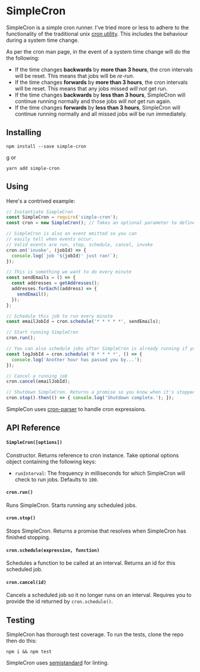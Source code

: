 # SimpleCron

SimpleCron is a simple cron runner. I've tried more or less to adhere to the functionality of the traditional unix [cron utility](http://man7.org/linux/man-pages/man8/cron.8.html). This includes the behaviour during a system time change.

As per the cron man page, in the event of a system time change will do the the following:

- If the time changes **backwards** by **more than 3 hours**, the cron intervals will be reset. This means that jobs will be _re-run_.
- If the time changes **forwards** by  **more than 3 hours**, the cron intervals will be reset. This means that any jobs missed _will not_ get run.
- If the time changes **backwards** by **less than 3 hours**, SimpleCron will continue running normally and those jobs _will not_ get run again.
- If the time changes **forwards** by **less than 3 hours**, SimpleCron will continue running normally and all missed jobs _will_ be run immediately. 



## Installing

```
npm install --save simple-cron
```
g
or

```
yarn add simple-cron
```

## Using

Here's a contrived example:

```javascript
// Instantiate SimpleCron
const SimpleCron = require('simple-cron');
const cron = new SimpleCron(); // Takes an optional parameter to define runInterval

// SimpleCron is also an event emitted so you can
// easily tell when events occur.
// Valid events are run, stop, schedule, cancel, invoke
cron.on('invoke', (jobId) => {
  console.log(`job '${jobId}' just ran!`);
});

// This is something we want to do every minute
const sendEmails = () => {
  const addresses = getAddresses();
  addresses.forEach((address) => {
    sendEmail();
  });
};

// Schedule this job to run every minute
const emailJobId = cron.schedule('* * * * *', sendEmails);

// Start running SimpleCron
cron.run();

// You can also schedule jobs after SimpleCron is already running if you want
const logJobId = cron.schedule('0 * * * *', () => {
  console.log('Another hour has passed you by...');
});

// Cancel a running job
cron.cancel(emailJobId);

// Shutdown SimpleCron. Returns a promise so you know when it's stopped.
cron.stop().then(() => { console.log('Shutdown complete.'); });

```

SimpleCon uses [cron-parser](https://github.com/harrisiirak/cron-parser) to handle cron expressions.

## API Reference

#### `SimpleCron([options])`

Constructor. Returns reference to cron instance. Take optional options object containing the following keys:

- `runInterval`: The frequency in milliseconds for which SimpleCron will check to run jobs. Defaults to `100`.

#### `cron.run()`

Runs SimpleCron. Starts running any scheduled jobs.

#### `cron.stop()`

Stops SimpleCron. Returns a promise that resolves when SimpleCron has finished stopping.

#### `cron.schedule(expression, function)`

Schedules a function to be called at an interval. Returns an id for this scheduled job.

#### `cron.cancel(id)`

Cancels a scheduled job so it no longer runs on an interval. Requires you to provide the id returned by `cron.schedule()`.

## Testing

SimpleCron has thorough test coverage. To run the tests, clone the repo then do this:

```
npm i && npm test
```

SimpleCron uses [semistandard](https://github.com/Flet/semistandard) for linting.
